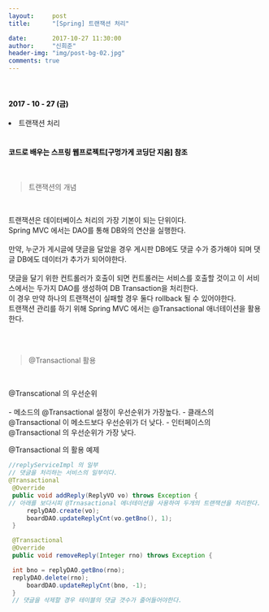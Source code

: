 ```yaml
---
layout:     post
title:      "[Spring] 트랜잭션 처리"

date:       2017-10-27 11:30:00
author:     "신희준"
header-img: "img/post-bg-02.jpg"
comments: true
---
```


<meta name="description" content="Spring스프링 애너테이션 Annotation정리 @Autowired,@Qualifier,@Resource,@Component,@PostConstruct,@Aspect
,@AOP,@POINTCUT,@AROUND,@ADVICE,@RequestMapping,@REPOSITORY,@SERVICE,@COMPONENT
">

<br>
<H4 style ="font-weight:bold; color : black">2017 - 10 - 27 (금)</H4>
<li>트랜잭션 처리</li>

<br>
<H4 style ="font-weight:bold; color:black;">코드로 배우는 스프링 웹프로젝트[구멍가게 코딩단 지음] 참조</H4>
<br>


>트랜잭션의 개념

<br>
<p style = "font-size:14px">
트랜잭션은 데이터베이스 처리의 가장 기본이 되는 단위이다.
<br>
Spring MVC 에서는 DAO를 통해 DB와의 연산을 실행한다.
<br><br>
만약,  누군가 게시글에 댓글을 달았을 경우 게시판 DB에도 댓글 수가 증가해야 되며 댓글 DB에도 데이터가 추가가 되어야한다.
<br><br>
댓글을 달기 위한 컨트롤러가 호출이 되면 컨트롤러는 서비스를 호출할 것이고 이 서비스에서는 두가지 DAO를 생성하여 DB Transaction을 처리한다.
<br>
 이 경우 만약 하나의 트랜잭션이 실패할 경우 둘다 rollback 될 수 있어야한다.
<br>
트랜잭션 관리를 하기 위해 Spring MVC 에서는 @Transactional 애너테이션을 활용한다.
</p>
<br>
<br>

>@Transactional 활용

<br>
<p style= "font-size:14px">
@Transcational 의 우선순위
<br>
<br>
- 메소드의 @Transactional 설정이 우선순위가 가장높다.
- 클래스의 @Transactional 이 메소드보다 우선순위가 더 낮다.
- 인터페이스의 @Transactional 의 우선순위가 가장 낮다.

@Transactional 의 활용 예제
</p>

~~~java
//replyServiceImpl 의 일부
// 댓글을 처리하는 서비스의 일부이다.
@Transactional
 @Override
 public void addReply(ReplyVO vo) throws Exception {
// 아래를 보다시피 @Trnasactional 에너테이션을 사용하여 두개의 트랜잭션을 처리한다.
	 replyDAO.create(vo);
	 boardDAO.updateReplyCnt(vo.getBno(), 1);
 }

 @Transactional
 @Override
 public void removeReply(Integer rno) throws Exception {

 int bno = replyDAO.getBno(rno);
 replyDAO.delete(rno);
	 boardDAO.updateReplyCnt(bno, -1);
 }
 // 댓글을 삭제할 경우 테이블의 댓글 갯수가 줄어들어야한다.
~~~
